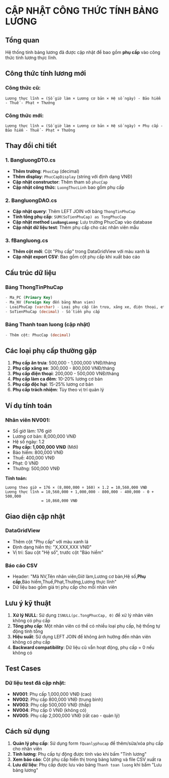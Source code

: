 # CẬP NHẬT CÔNG THỨC TÍNH BẢNG LƯƠNG

## Tổng quan
Hệ thống tính bảng lương đã được cập nhật để bao gồm **phụ cấp** vào công thức tính lương thực lĩnh.

## Công thức tính lương mới

### Công thức cũ:
```
Lương thực lĩnh = (Số giờ làm × Lương cơ bản × Hệ số ngày) - Bảo hiểm - Thuế - Phạt + Thưởng
```

### Công thức mới:
```
Lương thực lĩnh = (Số giờ làm × Lương cơ bản × Hệ số ngày) + Phụ cấp - Bảo hiểm - Thuế - Phạt + Thưởng
```

## Thay đổi chi tiết

### 1. BangluongDTO.cs
- **Thêm trường**: `PhucCap` (decimal)
- **Thêm display**: `PhucCapDisplay` (string với định dạng VNĐ)
- **Cập nhật constructor**: Thêm tham số `phucCap`
- **Cập nhật công thức**: `LuongThucLinh` bao gồm phụ cấp

### 2. BangluongDAO.cs
- **Cập nhật query**: Thêm LEFT JOIN với bảng `ThongTinPhuCap`
- **Tính tổng phụ cấp**: `SUM(SoTienPhuCap) as TongPhucCap`
- **Cập nhật method `LuuBangLuong`**: Lưu trường PhucCap vào database
- **Cập nhật dữ liệu test**: Thêm phụ cấp cho các nhân viên mẫu

### 3. fBangluong.cs
- **Thêm cột mới**: Cột "Phụ cấp" trong DataGridView với màu xanh lá
- **Cập nhật export CSV**: Bao gồm cột phụ cấp khi xuất báo cáo

## Cấu trúc dữ liệu

### Bảng ThongTinPhuCap
```sql
- Ma_PC (Primary Key)
- Ma_NV (Foreign Key đến bảng Nhan vien)
- LoaiPhuCap (varchar) - Loại phụ cấp (ăn trưa, xăng xe, điện thoại, etc.)
- SoTienPhuCap (decimal) - Số tiền phụ cấp
```

### Bảng Thanh toan luong (cập nhật)
```sql
- Thêm cột: PhucCap (decimal)
```

## Các loại phụ cấp thường gặp
1. **Phụ cấp ăn trưa**: 500,000 - 1,000,000 VNĐ/tháng
2. **Phụ cấp xăng xe**: 300,000 - 800,000 VNĐ/tháng  
3. **Phụ cấp điện thoại**: 200,000 - 500,000 VNĐ/tháng
4. **Phụ cấp làm ca đêm**: 10-20% lương cơ bản
5. **Phụ cấp độc hại**: 15-25% lương cơ bản
6. **Phụ cấp trách nhiệm**: Tùy theo vị trí quản lý

## Ví dụ tính toán

### Nhân viên NV001:
- Số giờ làm: 176 giờ
- Lương cơ bản: 8,000,000 VNĐ
- Hệ số ngày: 1.2
- **Phụ cấp: 1,000,000 VNĐ** (Mới)
- Bảo hiểm: 800,000 VNĐ
- Thuế: 400,000 VNĐ
- Phạt: 0 VNĐ
- Thưởng: 500,000 VNĐ

**Tính toán:**
```
Lương theo giờ = 176 × (8,000,000 ÷ 160) × 1.2 = 10,560,000 VNĐ
Lương thực lĩnh = 10,560,000 + 1,000,000 - 800,000 - 400,000 - 0 + 500,000 
                = 10,860,000 VNĐ
```

## Giao diện cập nhật

### DataGridView
- Thêm cột "Phụ cấp" với màu xanh lá
- Định dạng hiển thị: "X,XXX,XXX VNĐ"
- Vị trí: Sau cột "Hệ số", trước cột "Bảo hiểm"

### Báo cáo CSV
- Header: "Mã NV,Tên nhân viên,Giờ làm,Lương cơ bản,Hệ số,**Phụ cấp**,Bảo hiểm,Thuế,Phạt,Thưởng,Lương thực lĩnh"
- Dữ liệu bao gồm giá trị phụ cấp cho mỗi nhân viên

## Lưu ý kỹ thuật

1. **Xử lý NULL**: Sử dụng `ISNULL(pc.TongPhucCap, 0)` để xử lý nhân viên không có phụ cấp
2. **Tổng phụ cấp**: Một nhân viên có thể có nhiều loại phụ cấp, hệ thống tự động tính tổng
3. **Hiệu suất**: Sử dụng LEFT JOIN để không ảnh hưởng đến nhân viên không có phụ cấp
4. **Backward compatibility**: Dữ liệu cũ vẫn hoạt động, phụ cấp = 0 nếu không có

## Test Cases

### Dữ liệu test đã cập nhật:
- **NV001**: Phụ cấp 1,000,000 VNĐ (cao)
- **NV002**: Phụ cấp 800,000 VNĐ (trung bình)
- **NV003**: Phụ cấp 500,000 VNĐ (thấp)
- **NV004**: Phụ cấp 0 VNĐ (không có)
- **NV005**: Phụ cấp 2,000,000 VNĐ (rất cao - quản lý)

## Cách sử dụng

1. **Quản lý phụ cấp**: Sử dụng form `fQuanlyphucap` để thêm/sửa/xóa phụ cấp cho nhân viên
2. **Tính lương**: Phụ cấp tự động được tính vào khi bấm "Tính lương"
3. **Xem báo cáo**: Cột phụ cấp hiển thị trong bảng lương và file CSV xuất ra
4. **Lưu dữ liệu**: Phụ cấp được lưu vào bảng `Thanh toan luong` khi bấm "Lưu bảng lương" 